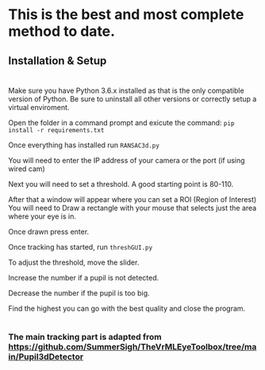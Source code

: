 
# This is the best and most complete method to date.

## Installation & Setup
#

Make sure you have Python 3.6.x installed as that is the only compatible version of Python. Be sure to uninstall all other versions or correctly setup a virtual enviroment.

Open the folder in a command prompt and exicute the command: `pip install -r requirements.txt`

Once everything has installed run `RANSAC3d.py`

You will need to enter the IP address of your camera or the port (if using wired cam)

Next you will need to set a threshold. A good starting point is 80-110.

After that a window will appear where you can set a ROI (Region of Interest) 
You will need to Draw a rectangle with your mouse that selects just the area where your eye is in.

Once drawn press enter.

Once tracking has started, run `threshGUI.py`

To adjust the threshold, move the slider. 

Increase the number if a pupil is not detected.

Decrease the number if the pupil is too big.

Find the highest you can go with the best quality and close the program.



#
### The main tracking part is adapted from https://github.com/SummerSigh/TheVrMLEyeToolbox/tree/main/Pupil3dDetector